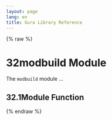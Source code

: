 ```yaml
---
layout: page
lang: en
title: Gura Library Reference
---
```


{% raw %}
<h1><span class="caption-index-1">32</span><a name="anchor-32"></a>modbuild Module</h1>
<p>
The <code>modbuild</code> module ...
</p>
<h2><span class="caption-index-2">32.1</span><a name="anchor-32-1"></a>Module Function</h2>
<p />

{% endraw %}

